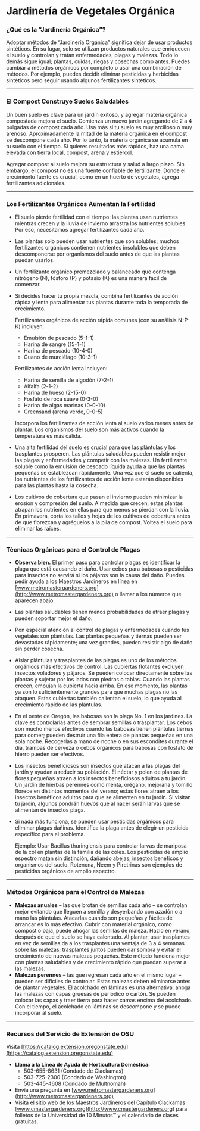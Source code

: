 # Jardinería de Vegetales Orgánica

### ¿Qué es la “Jardinería Orgánica”?

Adoptar métodos de “Jardinería Orgánica” significa dejar de usar productos sintéticos. En su lugar, solo se utilizan productos naturales que enriquecen el suelo y controlan y tratan enfermedades, plagas y malezas. Todo lo demás sigue igual; plantas, cuidas, riegas y cosechas como antes. Puedes cambiar a métodos orgánicos por completo o usar una combinación de métodos. Por ejemplo, puedes decidir eliminar pesticidas y herbicidas sintéticos pero seguir usando algunos fertilizantes sintéticos.

---

### El Compost Construye Suelos Saludables

Un buen suelo es clave para un jardín exitoso, y agregar materia orgánica compostada mejora el suelo. Comienza un nuevo jardín agregando de 2 a 4 pulgadas de compost cada año. Usa más si tu suelo es muy arcilloso o muy arenoso. Aproximadamente la mitad de la materia orgánica en el compost se descompone cada año. Por lo tanto, la materia orgánica se acumula en tu suelo con el tiempo. Si quieres resultados más rápidos, haz una cama elevada con tierra local, compost, arena y estiércol.

Agregar compost al suelo mejora su estructura y salud a largo plazo. Sin embargo, el compost no es una fuente confiable de fertilizante. Donde el crecimiento fuerte es crucial, como en un huerto de vegetales, agrega fertilizantes adicionales.

---

### Los Fertilizantes Orgánicos Aumentan la Fertilidad

- El suelo pierde fertilidad con el tiempo: las plantas usan nutrientes mientras crecen y la lluvia de invierno arrastra los nutrientes solubles. Por eso, necesitamos agregar fertilizantes cada año.
- Las plantas solo pueden usar nutrientes que son solubles; muchos fertilizantes orgánicos contienen nutrientes insolubles que deben descomponerse por organismos del suelo antes de que las plantas puedan usarlos.
- Un fertilizante orgánico premezclado y balanceado que contenga nitrógeno (N), fósforo (P) y potasio (K) es una manera fácil de comenzar.
- Si decides hacer tu propia mezcla, combina fertilizantes de acción rápida y lenta para alimentar tus plantas durante toda la temporada de crecimiento.

  Fertilizantes orgánicos de acción rápida comunes (con su análisis N-P-K) incluyen:
  - Emulsión de pescado (5-1-1)
  - Harina de sangre (15-1-1)
  - Harina de pescado (10-4-0)
  - Guano de murciélago (10-3-1)

  Fertilizantes de acción lenta incluyen:
  - Harina de semilla de algodón (7-2-1)
  - Alfalfa (2-1-2)
  - Harina de hueso (2-15-0)
  - Fosfato de roca suave (0-3-0)
  - Harina de algas marinas (0-0-10)
  - Greensand (arena verde, 0-0-5)

  Incorpora los fertilizantes de acción lenta al suelo varios meses antes de plantar. Los organismos del suelo son más activos cuando la temperatura es más cálida.

- Una alta fertilidad del suelo es crucial para que las plántulas y los trasplantes prosperen. Las plántulas saludables pueden resistir mejor las plagas y enfermedades y competir con las malezas. Un fertilizante soluble como la emulsión de pescado líquida ayuda a que las plantas pequeñas se establezcan rápidamente. Una vez que el suelo se calienta, los nutrientes de los fertilizantes de acción lenta estarán disponibles para las plantas hasta la cosecha.
- Los cultivos de cobertura que pasan el invierno pueden minimizar la erosión y compresión del suelo. A medida que crecen, estas plantas atrapan los nutrientes en ellas para que menos se pierdan con la lluvia. En primavera, corta los tallos y hojas de los cultivos de cobertura antes de que florezcan y agréguelos a la pila de compost. Voltea el suelo para eliminar las raíces.

---

### Técnicas Orgánicas para el Control de Plagas

- **Observa bien.** El primer paso para controlar plagas es identificar la plaga que está causando el daño. Usar cebos para babosas o pesticidas para insectos no servirá si los pájaros son la causa del daño. Puedes pedir ayuda a los Maestros Jardineros en línea en [www.metromastergardeners.org](http://www.metromastergardeners.org) o llamar a los números que aparecen abajo.
- Las plantas saludables tienen menos probabilidades de atraer plagas y pueden soportar mejor el daño.
- Pon especial atención al control de plagas y enfermedades cuando tus vegetales son plántulas. Las plantas pequeñas y tiernas pueden ser devastadas rápidamente; una vez grandes, pueden resistir algo de daño sin perder cosecha.
- Aislar plántulas y trasplantes de las plagas es uno de los métodos orgánicos más efectivos de control. Las cubiertas flotantes excluyen insectos voladores y pájaros. Se pueden colocar directamente sobre las plantas y sujetar por los lados con piedras o tablas. Cuando las plantas crecen, empujan la cubierta hacia arriba. En ese momento, las plantas ya son lo suficientemente grandes para que muchas plagas no las ataquen. Estas cubiertas también calientan el suelo, lo que ayuda al crecimiento rápido de las plántulas.
- En el oeste de Oregón, las babosas son la plaga No. 1 en los jardines. La clave es controlarlas antes de sembrar semillas o trasplantar. Los cebos son mucho menos efectivos cuando las babosas tienen plántulas tiernas para comer; pueden destruir una fila entera de plantas pequeñas en una sola noche. Recogerlas a mano de noche o en sus escondites durante el día, trampas de cerveza o cebos orgánicos para babosas con fosfato de hierro pueden ser efectivos.
- Los insectos beneficiosos son insectos que atacan a las plagas del jardín y ayudan a reducir su población. El néctar y polen de plantas de flores pequeñas atraen a los insectos beneficiosos adultos a tu jardín. Un jardín de hierbas perennes como menta, orégano, mejorana y tomillo florece en distintos momentos del verano; estas flores atraen a los insectos benéficos adultos para que se alimenten en tu jardín. Si visitan tu jardín, algunos pondrán huevos que al nacer serán larvas que se alimentan de insectos plaga.
- Si nada más funciona, se pueden usar pesticidas orgánicos para eliminar plagas dañinas. Identifica la plaga antes de elegir un pesticida específico para el problema.

  Ejemplo: Usar Bacillus thuringiensis para controlar larvas de mariposa de la col en plantas de la familia de las coles. Los pesticidas de amplio espectro matan sin distinción, dañando abejas, insectos benéficos y organismos del suelo. Rotenona, Neem y Piretrinas son ejemplos de pesticidas orgánicos de amplio espectro.

---

### Métodos Orgánicos para el Control de Malezas

- **Malezas anuales** – las que brotan de semillas cada año – se controlan mejor evitando que lleguen a semilla y desyerbando con azadón o a mano las plántulas. Atacarlas cuando son pequeñas y fáciles de arrancar es lo más efectivo. Cubrir con material orgánico, como compost o paja, puede ahogar las semillas de maleza. Hazlo en verano, después de que el suelo se haya calentado. Al plantar, usar trasplantes en vez de semillas da a los trasplantes una ventaja de 3 a 4 semanas sobre las malezas; trasplantes juntos pueden dar sombra y evitar el crecimiento de nuevas malezas pequeñas. Este método funciona mejor con plantas saludables y de crecimiento rápido que puedan superar a las malezas.
- **Malezas perennes** – las que regresan cada año en el mismo lugar – pueden ser difíciles de controlar. Estas malezas deben eliminarse antes de plantar vegetales. El acolchado en láminas es una alternativa: ahoga las malezas con capas gruesas de periódico o cartón. Se pueden colocar las capas y traer tierra para hacer camas encima del acolchado. Con el tiempo, el acolchado en láminas se descompone y se puede incorporar al suelo.

---

### Recursos del Servicio de Extensión de OSU

Visita [https://catalog.extension.oregonstate.edu](https://catalog.extension.oregonstate.edu)


- **Llama a la Línea de Ayuda de Horticultura Doméstica:**
  - 503-655-8631 (Condado de Clackamas)
  - 503-725-2300 (Condado de Washington)
  - 503-445-4608 (Condado de Multnomah)
- Envía una pregunta en [www.metromastergardeners.org](http://www.metromastergardeners.org)
- Visita el sitio web de los Maestros Jardineros del Capítulo Clackamas [www.cmastergardeners.org](http://www.cmastergardeners.org) para folletos de la Universidad de 10 Minutos™ y el calendario de clases gratuitas.
